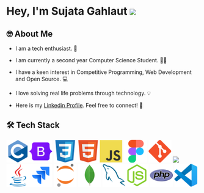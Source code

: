 

<h1>Hey, I'm Sujata Gahlaut <img src="https://raw.githubusercontent.com/MartinHeinz/MartinHeinz/master/wave.gif" width="30px"> </h1>

<h2>🤓 About Me</h2>

- I am a tech enthusiast. 🤠
- I am currently a second year Computer Science Student. 👨‍🎓
- I have a keen interest in Competitive Programming, Web Development and Open Source. 💻
- I love solving real life problems through technology. 💡

- Here is my [Linkedin Profile](https://www.linkedin.com/in/sujata-gahlaut-3741a4227). Feel free to connect! 👀

<h2>🛠 Tech Stack</h2>

 <img src="https://github.com/devicons/devicon/blob/master/icons/c/c-original.svg" width=60><img src="https://github.com/devicons/devicon/blob/master/icons/bootstrap/bootstrap-original.svg" width=60>
 <img src="https://github.com/devicons/devicon/blob/master/icons/css3/css3-original.svg" width=60><img src="https://github.com/devicons/devicon/blob/master/icons/html5/html5-original.svg" width=60><img src="https://github.com/devicons/devicon/blob/master/icons/javascript/javascript-original.svg" width=60> <img src="https://github.com/devicons/devicon/blob/master/icons/figma/figma-original.svg" width=60> <img src="https://github.com/devicons/devicon/blob/master/icons/git/git-original.svg" width=60>  <img src="https://cdn-icons-png.flaticon.com/128/270/270798.png" width=60> <img src="https://github.com/devicons/devicon/blob/master/icons/java/java-original.svg" width=60><img src="https://github.com/devicons/devicon/blob/master/icons/jira/jira-original.svg" width=60> <img src="https://github.com/devicons/devicon/blob/master/icons/jupyter/jupyter-original.svg" width=60> <img src="https://github.com/devicons/devicon/blob/master/icons/mongodb/mongodb-original.svg" width=60> <img src="https://github.com/devicons/devicon/blob/master/icons/mysql/mysql-original.svg" width=60><img src="https://github.com/devicons/devicon/blob/master/icons/nodejs/nodejs-original.svg" width=60> <img src="https://github.com/devicons/devicon/blob/master/icons/php/php-original.svg" width=60> 
 <img src="https://github.com/devicons/devicon/blob/master/icons/vscode/vscode-original.svg" width=60> 







